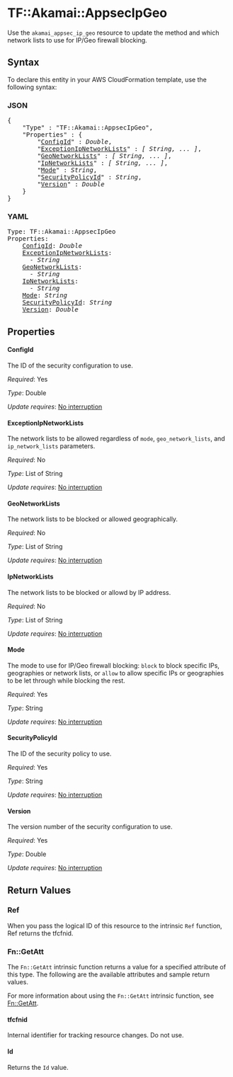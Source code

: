 # TF::Akamai::AppsecIpGeo

Use the `akamai_appsec_ip_geo` resource to update the method and which network lists to use for IP/Geo firewall blocking.

## Syntax

To declare this entity in your AWS CloudFormation template, use the following syntax:

### JSON

<pre>
{
    "Type" : "TF::Akamai::AppsecIpGeo",
    "Properties" : {
        "<a href="#configid" title="ConfigId">ConfigId</a>" : <i>Double</i>,
        "<a href="#exceptionipnetworklists" title="ExceptionIpNetworkLists">ExceptionIpNetworkLists</a>" : <i>[ String, ... ]</i>,
        "<a href="#geonetworklists" title="GeoNetworkLists">GeoNetworkLists</a>" : <i>[ String, ... ]</i>,
        "<a href="#ipnetworklists" title="IpNetworkLists">IpNetworkLists</a>" : <i>[ String, ... ]</i>,
        "<a href="#mode" title="Mode">Mode</a>" : <i>String</i>,
        "<a href="#securitypolicyid" title="SecurityPolicyId">SecurityPolicyId</a>" : <i>String</i>,
        "<a href="#version" title="Version">Version</a>" : <i>Double</i>
    }
}
</pre>

### YAML

<pre>
Type: TF::Akamai::AppsecIpGeo
Properties:
    <a href="#configid" title="ConfigId">ConfigId</a>: <i>Double</i>
    <a href="#exceptionipnetworklists" title="ExceptionIpNetworkLists">ExceptionIpNetworkLists</a>: <i>
      - String</i>
    <a href="#geonetworklists" title="GeoNetworkLists">GeoNetworkLists</a>: <i>
      - String</i>
    <a href="#ipnetworklists" title="IpNetworkLists">IpNetworkLists</a>: <i>
      - String</i>
    <a href="#mode" title="Mode">Mode</a>: <i>String</i>
    <a href="#securitypolicyid" title="SecurityPolicyId">SecurityPolicyId</a>: <i>String</i>
    <a href="#version" title="Version">Version</a>: <i>Double</i>
</pre>

## Properties

#### ConfigId

The ID of the security configuration to use.

_Required_: Yes

_Type_: Double

_Update requires_: [No interruption](https://docs.aws.amazon.com/AWSCloudFormation/latest/UserGuide/using-cfn-updating-stacks-update-behaviors.html#update-no-interrupt)

#### ExceptionIpNetworkLists

The network lists to be allowed regardless of `mode`, `geo_network_lists`, and `ip_network_lists` parameters.

_Required_: No

_Type_: List of String

_Update requires_: [No interruption](https://docs.aws.amazon.com/AWSCloudFormation/latest/UserGuide/using-cfn-updating-stacks-update-behaviors.html#update-no-interrupt)

#### GeoNetworkLists

The network lists to be blocked or allowed geographically.

_Required_: No

_Type_: List of String

_Update requires_: [No interruption](https://docs.aws.amazon.com/AWSCloudFormation/latest/UserGuide/using-cfn-updating-stacks-update-behaviors.html#update-no-interrupt)

#### IpNetworkLists

The network lists to be blocked or allowd by IP address.

_Required_: No

_Type_: List of String

_Update requires_: [No interruption](https://docs.aws.amazon.com/AWSCloudFormation/latest/UserGuide/using-cfn-updating-stacks-update-behaviors.html#update-no-interrupt)

#### Mode

The mode to use for IP/Geo firewall blocking: `block` to block specific IPs, geographies or network lists, or `allow` to allow specific IPs or geographies to be let through while blocking the rest.

_Required_: Yes

_Type_: String

_Update requires_: [No interruption](https://docs.aws.amazon.com/AWSCloudFormation/latest/UserGuide/using-cfn-updating-stacks-update-behaviors.html#update-no-interrupt)

#### SecurityPolicyId

The ID of the security policy to use.

_Required_: Yes

_Type_: String

_Update requires_: [No interruption](https://docs.aws.amazon.com/AWSCloudFormation/latest/UserGuide/using-cfn-updating-stacks-update-behaviors.html#update-no-interrupt)

#### Version

The version number of the security configuration to use.

_Required_: Yes

_Type_: Double

_Update requires_: [No interruption](https://docs.aws.amazon.com/AWSCloudFormation/latest/UserGuide/using-cfn-updating-stacks-update-behaviors.html#update-no-interrupt)

## Return Values

### Ref

When you pass the logical ID of this resource to the intrinsic `Ref` function, Ref returns the tfcfnid.

### Fn::GetAtt

The `Fn::GetAtt` intrinsic function returns a value for a specified attribute of this type. The following are the available attributes and sample return values.

For more information about using the `Fn::GetAtt` intrinsic function, see [Fn::GetAtt](https://docs.aws.amazon.com/AWSCloudFormation/latest/UserGuide/intrinsic-function-reference-getatt.html).

#### tfcfnid

Internal identifier for tracking resource changes. Do not use.

#### Id

Returns the <code>Id</code> value.

